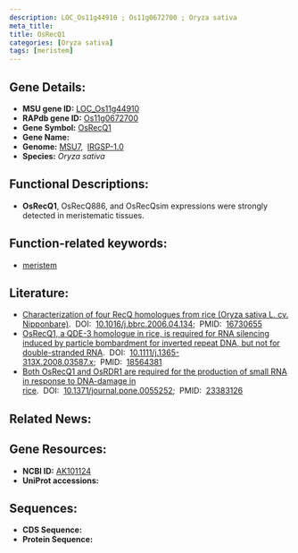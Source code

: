 ```yaml
---
description: LOC_Os11g44910 ; Os11g0672700 ; Oryza sativa
meta_title:
title: OsRecQ1
categories: [Oryza sativa]
tags: [meristem]
---
```


## Gene Details:
- **MSU gene ID:** [LOC_Os11g44910](http://rice.uga.edu/cgi-bin/ORF_infopage.cgi?orf=LOC_Os11g44910)  
- **RAPdb gene ID:** [Os11g0672700](https://rapdb.dna.affrc.go.jp/locus/?name=Os11g0672700)  
- **Gene Symbol:** <u>OsRecQ1</u>
- **Gene Name:**
- **Genome:**  [MSU7](http://rice.uga.edu/),&nbsp;&nbsp;[IRGSP-1.0](https://rapdb.dna.affrc.go.jp/download/irgsp1.html)
- **Species:** *Oryza sativa*

## Functional Descriptions:
   - **OsRecQ1**, OsRecQ886, and OsRecQsim expressions were strongly detected in meristematic tissues.

## Function-related keywords:
   - [meristem](/tags/meristem/)

## Literature:
   - [Characterization of four RecQ homologues from rice (Oryza sativa L. cv. Nipponbare)](https://www.doi.org/10.1016/j.bbrc.2006.04.134).&nbsp;&nbsp;DOI:&nbsp;&nbsp;[10.1016/j.bbrc.2006.04.134](https://www.doi.org/10.1016/j.bbrc.2006.04.134);&nbsp;&nbsp;PMID:&nbsp;&nbsp;[16730655](https://pubmed.ncbi.nlm.nih.gov/16730655/)
   - [OsRecQ1, a QDE-3 homologue in rice, is required for RNA silencing induced by particle bombardment for inverted repeat DNA, but not for double-stranded RNA](https://www.doi.org/10.1111/j.1365-313X.2008.03587.x).&nbsp;&nbsp;DOI:&nbsp;&nbsp;[10.1111/j.1365-313X.2008.03587.x](https://www.doi.org/10.1111/j.1365-313X.2008.03587.x);&nbsp;&nbsp;PMID:&nbsp;&nbsp;[18564381](https://pubmed.ncbi.nlm.nih.gov/18564381/)
   - [Both OsRecQ1 and OsRDR1 are required for the production of small RNA in response to DNA-damage in rice](https://www.doi.org/10.1371/journal.pone.0055252).&nbsp;&nbsp;DOI:&nbsp;&nbsp;[10.1371/journal.pone.0055252](https://www.doi.org/10.1371/journal.pone.0055252);&nbsp;&nbsp;PMID:&nbsp;&nbsp;[23383126](https://pubmed.ncbi.nlm.nih.gov/23383126/)

## Related News:

## Gene Resources:
- **NCBI ID:**  [AK101124](http://www.ncbi.nlm.nih.gov/nuccore/AK101124)
- **UniProt accessions:** [](https://www.uniprot.org/uniprotkb//entry)

## Sequences:
- **CDS Sequence:**
- **Protein Sequence:**
